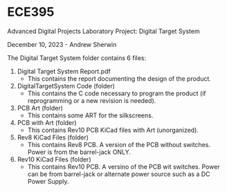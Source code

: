 # ECE395
Advanced Digital Projects Laboratory
Project: Digital Target System


December 10, 2023 - Andrew Sherwin

The Digital Target System folder contains 6 files:
1. Digital Target System Report.pdf
	- This contains the report documenting the design of the product. 
2. DigitalTargetSystem Code (folder)
	- This contains the C code necessary to program the product (if reprogramming or a new revision is needed). 
3. PCB Art (folder)
	- This contains some ART for the silkscreens.
4. PCB with Art (folder)
	- This contains Rev10 PCB KiCad files with Art (unorganized). 
5. Rev8 KiCad Files (folder)
	- This contains Rev8 PCB. A version of the PCB without switches. Power is from the barrel-jack ONLY. 
6. Rev10 KiCad Files (folder)
	- This contains Rev10 PCB. A versino of the PCB wit switches. Power can be from barrel-jack or alternate power source such as a DC Power Supply. 
